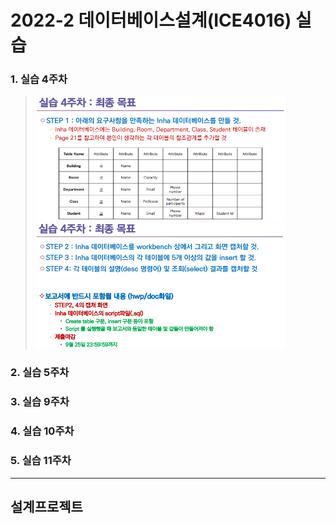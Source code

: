 # 2022-2 데이터베이스설계(ICE4016) 실습
### 1. 실습 4주차

> <img alt="실습 4주차 과제 설명1" src="./images/week4_req1.PNG" width="400" height="200">
> <img alt="실습 4주차 과제 설명2" src="./images/week4_req2.PNG" width="400" height="200">

### 2. 실습 5주차
### 3. 실습 9주차
### 4. 실습 10주차
### 5. 실습 11주차
---
## 설계프로젝트
